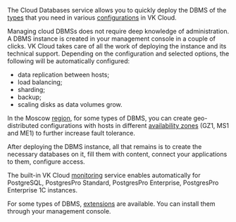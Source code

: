 The Cloud Databases service allows you to quickly deploy the DBMS of the [types](../../types) that you need in various [configurations](../work-configs) in VK Cloud.

Managing cloud DBMSs does not require deep knowledge of administration. A DBMS instance is created in your management console in a couple of clicks. VK Cloud takes care of all the work of deploying the instance and its technical support. Depending on the configuration and selected options, the following will be automatically configured:

- data replication between hosts;
- load balancing;
- sharding;
- backup;
- scaling disks as data volumes grow.

In the Moscow [region](/en/tools-for-using-services/account/concepts/regions), for some types of DBMS, you can create geo-distributed configurations with hosts in different [availability zones](/en/intro/start/concepts/architecture#availability_zones_567cfd7a) (GZ1, MS1 and ME1) to further increase fault tolerance.

After deploying the DBMS instance, all that remains is to create the necessary databases on it, fill them with content, connect your applications to them, configure access.

The built-in VK Cloud [monitoring](../../monitoring/postgresql) service enables automatically for PostgreSQL, PostgresPro Standard, PostgresPro Enterprise, PostgresPro Enterprise 1C instances.

For some types of DBMS, [extensions](../extensions) are available. You can install them through your management console.

